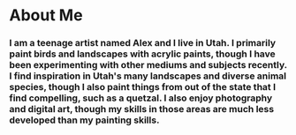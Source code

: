 # About Me
### I am a teenage artist named Alex and I live in Utah. I primarily paint birds and landscapes with acrylic paints, though I have been experimenting with other mediums and subjects recently. I find inspiration in Utah's many landscapes and diverse animal species, though I also paint things from out of the state that I find compelling, such as a quetzal. I also enjoy photography and digital art, though my skills in those areas are much less developed than my painting skills.
